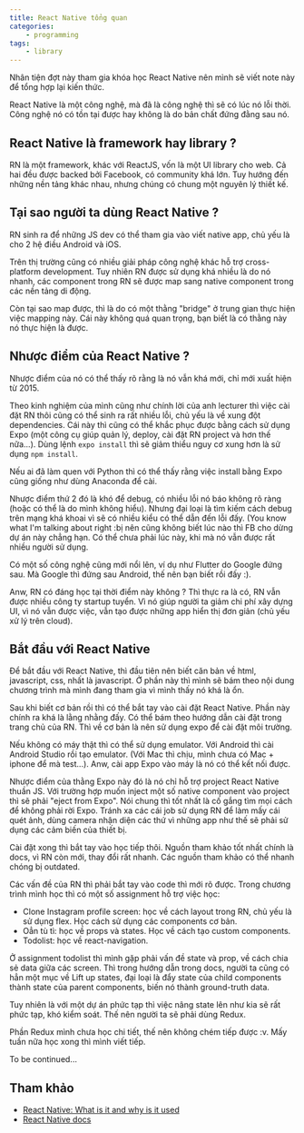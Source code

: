 ```yaml
---
title: React Native tổng quan
categories:
    - programming
tags:
    - library
---
```


Nhân tiện đợt này tham gia khóa học React Native nên mình sẽ viết note này để tổng hợp lại kiến thức. 

React Native là một công nghệ, mà đã là công nghệ thì sẽ có lúc nó lỗi thời. Công nghệ nó có tồn tại được hay không là do bản chất đứng đằng sau nó.

## React Native là framework hay library ?
RN là một framework, khác với ReactJS, vốn là một UI library cho web. Cả hai đều được backed bởi Facebook, có community khá lớn. Tuy hướng đến những nền tảng khác nhau, nhưng chúng có chung một nguyên lý thiết kế.


## Tại sao người ta dùng React Native ?
RN sinh ra để những JS dev có thể tham gia vào viết native app, chủ yếu là cho 2 hệ điều Android và iOS.

Trên thị trường cũng có nhiều giải pháp công nghệ khác hỗ trợ cross-platform development. Tuy nhiên RN được sử dụng khá nhiều là do nó nhanh, các component trong RN sẽ được map sang native component trong các nền tảng di động.

Còn tại sao map được, thì là do có một thằng "bridge" ở trung gian thực hiện việc mapping này. Cái này không quá quan trọng, bạn biết là có thằng này nó thực hiện là được.



## Nhược điểm của React Native ?

Nhược điểm của nó có thể thấy rõ rằng là nó vẫn khá mới, chỉ mới xuất hiện từ 2015. 

Theo kinh nghiệm của mình cũng như chính lời của anh lecturer thì việc cài đặt RN thôi cũng có thể sinh ra rất nhiều lỗi, chủ yếu là về xung đột dependencies. Cái này thì cũng có thể khắc phục được bằng cách sử dụng Expo (một công cụ giúp quản lý, deploy, cài đặt RN project và hơn thế nữa...). Dùng lệnh `expo install` thì sẽ giảm thiểu nguy cơ xung hơn là sử dụng `npm install`.

Nếu ai đã làm quen với Python thì có thể thấy rằng việc install bằng Expo cũng giống như dùng Anaconda để cài.

Nhược điểm thứ 2 đó là khó để debug, có nhiều lỗi nó báo không rõ ràng (hoặc có thể là do mình không hiểu). Nhưng đại loại là tìm kiếm cách debug trên mạng khá khoai vì sẽ có nhiều kiểu có thể dẫn đến lỗi đấy. (You know what I'm talking about right :bị nên cũng không biết lúc nào thì FB cho dừng dự án này chẳng hạn. Có thể chưa phải lúc này, khi mà nó vẫn được rất nhiều người sử dụng.

Có một số công nghệ cũng mới nổi lên, ví dụ như Flutter do Google đứng sau. Mà Google thì đứng sau Android, thế nên bạn biết rồi đấy :). 

Anw, RN có đáng học tại thời điểm này không ? Thì thực ra là có, RN vẫn được nhiều công ty startup tuyển. Vì nó giúp người ta giảm chi phí xây dựng UI, vì nó vẫn được việc, vẫn tạo được những app hiển thị đơn giản (chủ yếu xử lý trên cloud).


## Bắt đầu với React Native
Để bắt đầu với React Native, thì đầu tiên nên biết căn bản về html, javascript, css, nhất là javascript. Ở phần này thì mình sẽ bám theo nội dung chương trình mà mình đang tham gia vì mình thấy nó khá là ổn.

Sau khi biết cơ bản rồi thì có thể bắt tay vào cài đặt React Native. Phần này chính ra khá là lằng nhằng đấy. Có thể bám theo hướng dẫn cài đặt trong trang chủ của RN. Thì về cơ bản là nên sử dụng expo để cài đặt môi trường. 

Nếu không có máy thật thì có thể sử dụng emulator. Với Android thì cài Android Studio rồi tạo emulator. (Với Mac thì chịu, mình chưa có Mac + iphone để mà test...). Anw, cài app Expo vào máy là nó có thể kết nối được.

Nhược điểm của thằng Expo này đó là nó chỉ hỗ trợ project React Native thuần JS. Với trường hợp muốn inject một số native component vào project thì sẽ phải "eject from Expo". Nói chung thì tốt nhất là cố gắng tìm mọi cách để không phải rời Expo. Tránh xa các cái job sử dụng RN để làm mấy cái quét ảnh, dùng camera nhận diện các thứ vì những app như thế sẽ phải sử dụng các cảm biến của thiết bị. 

Cài đặt xong thì bắt tay vào học tiếp thôi. Nguồn tham khảo tốt nhất chính là docs, vì RN còn mới, thay đổi rất nhanh. Các nguồn tham khảo có thể nhanh chóng bị outdated. 

Các vấn đề của RN thì phải bắt tay vào code thì mới rõ được. Trong chương trình mình học thì có một số assignment hỗ trợ việc học:
- Clone Instagram profile screen: học về cách layout trong RN, chủ yếu là sử dụng flex. Học cách sử dụng các components cơ bản. 
- Oẳn tù tì: học về props và states. Học về cách tạo  custom components.
- Todolist: học về react-navigation.

Ở assignment todolist thì mình gặp phải vấn đề state và prop, về cách chia sẻ data giữa các screen. Thì trong hướng dẫn trong docs, người ta cũng có hẳn một mục về Lift up states, đại loại là đẩy state của child components thành state của parent components, biến nó thành ground-truth data. 

Tuy nhiên là với một dự án phức tạp thì việc nâng state lên như kia sẽ rất phức tạp, khó kiểm soát. Thế nên người ta sẽ phải dùng Redux. 

Phần Redux mình chưa học chi tiết, thế nên không chém tiếp được :v. Mấy tuần nữa học xong thì mình viết tiếp.

To be continued...

## Tham khảo
- [React Native: What is it and why is it used](https://medium.com/@thinkwik/react-native-what-is-it-and-why-is-it-used-b132c3581df#:~:text=React%20Native%20is%20a%20framework,library%20to%20create%20user%20interfaces.)
- [React Native docs](https://reactnative.dev/docs/getting-started)
